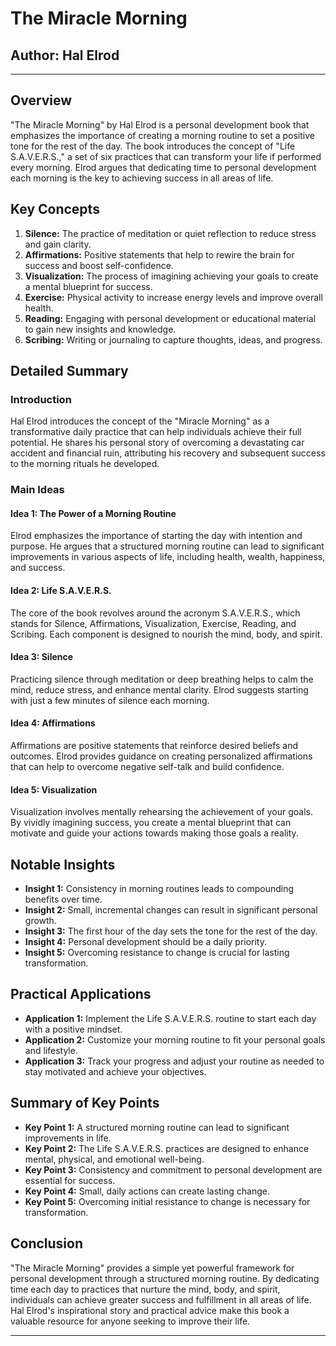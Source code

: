 # The Miracle Morning

## Author: Hal Elrod

---

## Overview
"The Miracle Morning" by Hal Elrod is a personal development book that emphasizes the importance of creating a morning routine to set a positive tone for the rest of the day. The book introduces the concept of "Life S.A.V.E.R.S.," a set of six practices that can transform your life if performed every morning. Elrod argues that dedicating time to personal development each morning is the key to achieving success in all areas of life.

## Key Concepts
1. **Silence:** The practice of meditation or quiet reflection to reduce stress and gain clarity.
2. **Affirmations:** Positive statements that help to rewire the brain for success and boost self-confidence.
3. **Visualization:** The process of imagining achieving your goals to create a mental blueprint for success.
4. **Exercise:** Physical activity to increase energy levels and improve overall health.
5. **Reading:** Engaging with personal development or educational material to gain new insights and knowledge.
6. **Scribing:** Writing or journaling to capture thoughts, ideas, and progress.

## Detailed Summary
### Introduction
Hal Elrod introduces the concept of the "Miracle Morning" as a transformative daily practice that can help individuals achieve their full potential. He shares his personal story of overcoming a devastating car accident and financial ruin, attributing his recovery and subsequent success to the morning rituals he developed.

### Main Ideas
#### Idea 1: The Power of a Morning Routine
Elrod emphasizes the importance of starting the day with intention and purpose. He argues that a structured morning routine can lead to significant improvements in various aspects of life, including health, wealth, happiness, and success.

#### Idea 2: Life S.A.V.E.R.S.
The core of the book revolves around the acronym S.A.V.E.R.S., which stands for Silence, Affirmations, Visualization, Exercise, Reading, and Scribing. Each component is designed to nourish the mind, body, and spirit.

#### Idea 3: Silence
Practicing silence through meditation or deep breathing helps to calm the mind, reduce stress, and enhance mental clarity. Elrod suggests starting with just a few minutes of silence each morning.

#### Idea 4: Affirmations
Affirmations are positive statements that reinforce desired beliefs and outcomes. Elrod provides guidance on creating personalized affirmations that can help to overcome negative self-talk and build confidence.

#### Idea 5: Visualization
Visualization involves mentally rehearsing the achievement of your goals. By vividly imagining success, you create a mental blueprint that can motivate and guide your actions towards making those goals a reality.

## Notable Insights
- **Insight 1:** Consistency in morning routines leads to compounding benefits over time.
- **Insight 2:** Small, incremental changes can result in significant personal growth.
- **Insight 3:** The first hour of the day sets the tone for the rest of the day.
- **Insight 4:** Personal development should be a daily priority.
- **Insight 5:** Overcoming resistance to change is crucial for lasting transformation.

## Practical Applications
- **Application 1:** Implement the Life S.A.V.E.R.S. routine to start each day with a positive mindset.
- **Application 2:** Customize your morning routine to fit your personal goals and lifestyle.
- **Application 3:** Track your progress and adjust your routine as needed to stay motivated and achieve your objectives.

## Summary of Key Points
- **Key Point 1:** A structured morning routine can lead to significant improvements in life.
- **Key Point 2:** The Life S.A.V.E.R.S. practices are designed to enhance mental, physical, and emotional well-being.
- **Key Point 3:** Consistency and commitment to personal development are essential for success.
- **Key Point 4:** Small, daily actions can create lasting change.
- **Key Point 5:** Overcoming initial resistance to change is necessary for transformation.

## Conclusion
"The Miracle Morning" provides a simple yet powerful framework for personal development through a structured morning routine. By dedicating time each day to practices that nurture the mind, body, and spirit, individuals can achieve greater success and fulfillment in all areas of life. Hal Elrod's inspirational story and practical advice make this book a valuable resource for anyone seeking to improve their life.

---